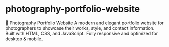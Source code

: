 # photography-portfolio-website
📸 Photography Portfolio Website   A modern and elegant portfolio website for photographers to showcase their works, style, and contact information.   Built with HTML, CSS, and JavaScript. Fully responsive and optimized for desktop &amp; mobile.  
